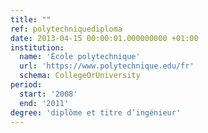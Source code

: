 ```yaml
---
title: ""
ref: polytechniquediploma
date: 2013-04-15 00:00:01.000000000 +01:00
institution:
  name: 'École polytechnique'
  url: 'https://www.polytechnique.edu/fr'
  schema: CollegeOrUniversity
period:
  start: '2008'
  end: '2011'
degree: 'diplôme et titre d’ingénieur'
---
```

